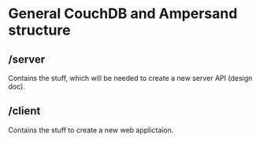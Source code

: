 # General CouchDB and Ampersand structure

## /server

Contains the stuff, which will be needed to create a new server API (design doc).

## /client

Contains the stuff to create a new web applictaion.
